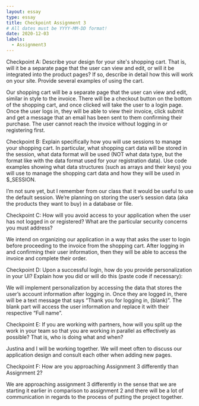 ```yaml
---
layout: essay
type: essay
title: Checkpoint Assignment 3
# All dates must be YYYY-MM-DD format!
date: 2020-12-03
labels:
  - Assignment3
--- 
```

Checkpoint A:
Describe your design for your site's shopping cart. That is, will it be a separate page that the user can view and edit, or 
will it be integrated into the product pages? If so, describe in detail how this will work on your site. Provide several examples of using the cart.
 
Our shopping cart will be a separate page that the user can view and edit, similar in style to the invoice. 
There will be a checkout button on the bottom of the shopping cart, and once clicked will take the user to a login page. Once the user logs in, 
they will be able to view their invoice, click submit and get a message that an email has been sent to them confirming their purchase. The user cannot 
reach the invoice without logging in or registering first. 
 
Checkpoint B:
Explain specifically how you will use sessions to manage your shopping cart. In particular, what shopping cart data will 
be stored in the session, what data format will be used (NOT what data type, but the format like with the data format used for your registration data). Use code 
examples showing what data structures (such as arrays and their keys) you will use to manage the shopping cart data and how they will be used in $_SESSION.
 
I’m not sure yet, but I remember from our class that it would be useful to use the default session.
We’re planning on storing the user’s session data (aka the products they want to buy) in a database or file. 
 
Checkpoint C:
How will you avoid access to your application when the user has not logged in or registered? What are the particular security concerns you must address?
 
We intend on organizing our application in a way that asks the user to login before proceeding to the invoice from the shopping cart. After 
logging in and confirming their user information, then they will be able to access the invoice and complete their order.
 
Checkpoint D:
Upon a successful login, how do you provide personalization in your UI? Explain how you did or will do this (paste code if necessary):
 
We will implement personalization by accessing the data that stores the user’s account information after logging in. Once they are logged in, there will be a 
text message that says “Thank you for logging in, (blank)”. The blank part will access the user information and replace it with their respective “Full name”. 
 
Checkpoint E:
If you are working with partners, how will you split up the work in your team so that you are working in parallel as effectively as possible? That 
is, who is doing what and when?
 
Justina and I will be working together. We will meet often to discuss our application design and consult each other when adding new pages.

Checkpoint F:
How are you approaching Assignment 3 differently than Assignment 2?
 
We are approaching assignment 3 differently in the sense that we are starting it earlier in comparison to assignment 2 and there will be a lot of communication 
in regards to the process of putting the project together.

